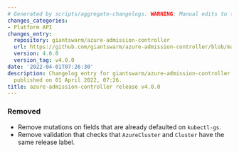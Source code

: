 ```yaml
---
# Generated by scripts/aggregate-changelogs. WARNING: Manual edits to this files will be overwritten.
changes_categories:
- Platform API
changes_entry:
  repository: giantswarm/azure-admission-controller
  url: https://github.com/giantswarm/azure-admission-controller/blob/master/CHANGELOG.md#400---2022-03-31
  version: 4.0.0
  version_tag: v4.0.0
date: '2022-04-01T07:26:30'
description: Changelog entry for giantswarm/azure-admission-controller version 4.0.0,
  published on 01 April 2022, 07:26.
title: azure-admission-controller release v4.0.0
---
```


### Removed
- Remove mutations on fields that are already defaulted on `kubectl-gs`.
- Remove validation that checks that `AzureCluster` and `Cluster` have the same release label.
